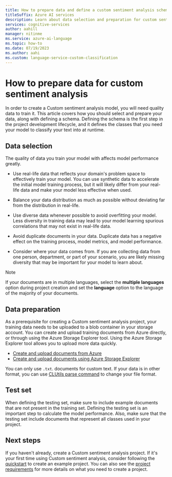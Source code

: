 ```yaml
---
title: How to prepare data and define a custom sentiment analysis schema
titleSuffix: Azure AI services
description: Learn about data selection and preparation for custom sentient analysis projects.
services: cognitive-services
author: aahill
manager: nitinme
ms.service: azure-ai-language
ms.topic: how-to
ms.date: 07/19/2023
ms.author: aahi
ms.custom: language-service-custom-classification
---
```


# How to prepare data for custom sentiment analysis

In order to create a Custom sentiment analysis model, you will need quality data to train it. This article covers how you should select and prepare your data, along with defining a schema. Defining the schema is the first step in the project development lifecycle, and it defines the classes that you need your model to classify your text into at runtime.

## Data selection

The quality of data you train your model with affects model performance greatly.

* Use real-life data that reflects your domain's problem space to effectively train your model. You can use synthetic data to accelerate the initial model training process, but it will likely differ from your real-life data and make your model less effective when used.

* Balance your data distribution as much as possible without deviating far from the distribution in real-life.

* Use diverse data whenever possible to avoid overfitting your model. Less diversity in training data may lead to your model learning spurious correlations that may not exist in real-life data. 
 
* Avoid duplicate documents in your data. Duplicate data has a negative effect on the training process, model metrics, and model performance. 

* Consider where your data comes from. If you are collecting data from one person, department, or part of your scenario, you are likely missing diversity that may be important for your model to learn about. 

> [!NOTE]
> If your documents are in multiple languages, select the **multiple languages** option during project creation and set the **language** option to the language of the majority of your documents.

## Data preparation

As a prerequisite for creating a Custom sentiment analysis project, your training data needs to be uploaded to a blob container in your storage account. You can create and upload training documents from Azure directly, or through using the Azure Storage Explorer tool. Using the Azure Storage Explorer tool allows you to upload more data quickly.  

* [Create and upload documents from Azure](../../../../../storage/blobs/storage-quickstart-blobs-portal.md#create-a-container)
* [Create and upload documents using Azure Storage Explorer](../../../../../vs-azure-tools-storage-explorer-blobs.md)

You can only use `.txt`. documents for custom text. If your data is in other format, you can use [CLUtils parse command](https://github.com/microsoft/CognitiveServicesLanguageUtilities/blob/main/CustomTextAnalytics.CLUtils/Solution/CogSLanguageUtilities.ViewLayer.CliCommands/Commands/ParseCommand/README.md) to change your file format.

## Test set

When defining the testing set, make sure to include example documents that are not present in the training set. Defining the testing set is an important step to calculate the model performance<!--[model performance](view-model-evaluation.md#model-details)-->. Also, make sure that the testing set include documents that represent all classes used in your project.

## Next steps

If you haven't already, create a Custom sentiment analysis project. If it's your first time using Custom sentiment analysis, consider following the [quickstart](../quickstart.md) to create an example project. You can also see the [project requirements](../how-to/create-project.md) for more details on what you need to create a project.
